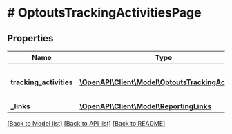 # # OptoutsTrackingActivitiesPage

## Properties

Name | Type | Description | Notes
------------ | ------------- | ------------- | -------------
**tracking_activities** | [**\OpenAPI\Client\Model\OptoutsTrackingActivity[]**](OptoutsTrackingActivity.md) | The list of opt-out tracking activities |
**_links** | [**\OpenAPI\Client\Model\ReportingLinks**](ReportingLinks.md) |  |

[[Back to Model list]](../../README.md#models) [[Back to API list]](../../README.md#endpoints) [[Back to README]](../../README.md)
